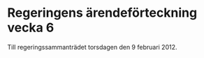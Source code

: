 # Regeringens ärendeförteckning vecka 6

Till regeringssammanträdet torsdagen den 9 februari 2012\.
